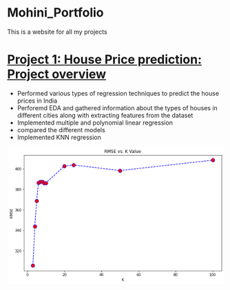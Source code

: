 # Mohini_Portfolio
This is a website for all my projects
# [Project 1: House Price prediction: Project overview](https://github.com/saythename1725/House-price-prediction-/blob/main/House%20price%20prediction.ipynb)
* Performed various types of regression techniques to predict the house prices in India
* Perforemd EDA and gathered information about the types of houses in different cities along with extracting features from the dataset
* Implemented multiple and polynomial linear regression
* compared the different models
*  Implemented KNN regression

![](/images/download.png)
